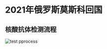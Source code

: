 # 2021年俄罗斯莫斯科回国

## 核酸抗体检测流程
![test pprocess](www.plantuml.com/plantuml/svg/ZLPTJnDH47tVNx69YGyc9HQQ03uG_4YGMCG06fEcsMpe8asWRTebfc-jKEo7fI18jINI8XLK8WG_M6Y1_w9xxtQV_0jESziRTjX57sZAxfoPEMVE30p6L3cgpitE2DF1W28gin4rBWQKs6Gq6563uP0W-6xuHPThG1nNPLMHUaR28NLQUdHtJ1eU6e6V8K5mUYFU4advFIcVaanUrpAwzfbkfA-CJfPeHJDJsdMQBUgdg_H3Wlx8cLiB99LkVT-iTOhTzdgbuN5fz44BbTervtV9SffM6ixPWG62TdBrtfFZaXjY8PVnhautJg3VNhBzoUQz-N6TxbLPapQlIID1TdAzj5WZoHevEJBAAq10YBK2HHn-pHjyDgqEHHKbX5cnRd5s7orMQ76Bd2NemYRTN2M5Gt-7XAVlFXAJK_7qaOC2BVvqZjpRqqzU0IyiFkuTGIqCKBl0086GNHv7Pi9o08sFB2_XrxgMrHiLcadGZGpDriXArbZxrjm_CkhdHYLfQOzXS5Uy1Um5ZX2GXP-EoN4kO0-pBUZOwYK1AZNdDJDHi4AuVJ04j0KKrzQAwdP0uObSjaSW_3p4MLZRze5Gs2Ks_12QUuonWq4Wa6MeY83FB7utIslT7cOqlLw3gG4UXzhOcclVdetqS7I2hJKy-9r8mYEzNWS9pUgnhkNvbZj1VcLgDxiyDBqEBzZtViURW6Iqfklq1PznAHYInkPYiQ0CHMZfXT5OPOVDOZzh9BUX7BTjbnTtAEE3S4vO148YRB-kRPklqyRwbsQkI9Tgnaw--VM0dBxXPu0jD7p-Gokeom7jOYpSVo6Hay6OjEukZvzFp-s1WNO2-ELnU-2AaiKKsXnK0U5PWJ-DKcjsBdTNJxz-d0E3-QsrO8xEfVZYuEou8cJ1MVbWi5FRWK_aoSbWI87Yi6XE0sd7JaG1oyJpmkzH045xRD5XnSXYdXqpYuymwBAJ9fIOAjrHfiBHY-sm-g05IPQQvo_jZZc3O-lp98YXQqQPKbq3ZbHyx4o10E0sMgzoQdwSQC2nRqiQdCC9uvgBsF-198LzE3wqiAoVbRaSDa8qzvFqxT9L9HoSIG-hCFN_IIq8WqeeqFh7wYy0)
